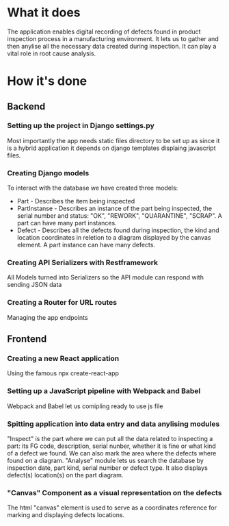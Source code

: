 # What it does
The application enables digital recording of defects found in product inspection process in a manufacturing environment.
It lets us to gather and then anylise all the necessary data created during inspection. It can play a vital role in root cause analysis.

# How it's done

## Backend
### Setting up the project in Django settings.py
Most importantly the app needs static files directory to be set up as since it is a hybrid application it depends on django templates displaing javascript files.
### Creating Django models
To interact with the database we have created three models: 
- Part - Describes the item being inspected
- PartInstanse - Describes an instance of the part being inspected, the serial number and status: "OK", "REWORK", "QUARANTINE", "SCRAP". A part can have many part instances.
- Defect - Describes all the defects found during inspection, the kind and location coordinates in reletion to a diagram displayed by the canvas element. A part instance can have many defects.
### Creating API Serializers with Restframework
All Models turned into Serializers so the API module can respond with sending JSON data
### Creating a Router for URL routes
Managing the app endpoints


## Frontend
### Creating a new React application
Using the famous npx create-react-app
### Setting up a JavaScript pipeline with Webpack and Babel
Webpack and Babel let us comipling ready to use js file
### Spitting application into data entry and data anylising modules
"Inspect" is the part where we can put all the data related to inspecting a part: its FG code, description, serial nunber, whether it is fine or what kind of a defect we found. We can also mark the area where the defects where found on a diagram.
"Analyse" module lets us search the database by inspection date, part kind, serial number or defect type.
It also displays defect(s) location(s) on the part diagram.

### "Canvas" Component as a visual representation on the defects
The html "canvas" element is used to serve as a coordinates reference for marking and displaying defects locations.


  
  
